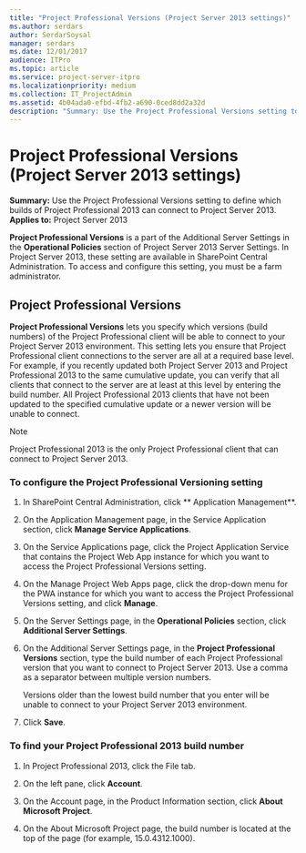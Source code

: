 ```yaml
---
title: "Project Professional Versions (Project Server 2013 settings)"
ms.author: serdars
author: SerdarSoysal
manager: serdars
ms.date: 12/01/2017
audience: ITPro
ms.topic: article
ms.service: project-server-itpro
ms.localizationpriority: medium
ms.collection: IT_ProjectAdmin
ms.assetid: 4b04ada0-efbd-4fb2-a690-0ced8dd2a32d
description: "Summary: Use the Project Professional Versions setting to define which builds of Project Professional 2013 can connect to Project Server 2013."
---
```


# Project Professional Versions (Project Server 2013 settings)
 
 **Summary:** Use the Project Professional Versions setting to define which builds of Project Professional 2013 can connect to Project Server 2013.<br/>
**Applies to:** Project Server 2013
  
  
 **Project Professional Versions** is a part of the Additional Server Settings in the **Operational Policies** section of Project Server 2013 Server Settings. In Project Server 2013, these setting are available in SharePoint Central Administration. To access and configure this setting, you must be a farm administrator.
  
## Project Professional Versions

 **Project Professional Versions** lets you specify which versions (build numbers) of the Project Professional client will be able to connect to your Project Server 2013 environment. This setting lets you ensure that Project Professional client connections to the server are all at a required base level. For example, if you recently updated both Project Server 2013 and Project Professional 2013 to the same cumulative update, you can verify that all clients that connect to the server are at least at this level by entering the build number. All Project Professional 2013 clients that have not been updated to the specified cumulative update or a newer version will be unable to connect.
  
> [!NOTE]
> Project Professional 2013 is the only Project Professional client that can connect to Project Server 2013. 
  
### To configure the Project Professional Versioning setting

1. In SharePoint Central Administration, click ** Application Management**.
    
2. On the Application Management page, in the Service Application section, click **Manage Service Applications**.
    
3. On the Service Applications page, click the Project Application Service that contains the Project Web App instance for which you want to access the Project Professional Versions setting.
    
4. On the Manage Project Web Apps page, click the drop-down menu for the PWA instance for which you want to access the Project Professional Versions setting, and click **Manage**.
    
5. On the Server Settings page, in the **Operational Policies** section, click **Additional Server Settings**.
    
6. On the Additional Server Settings page, in the **Project Professional Versions** section, type the build number of each Project Professional version that you want to connect to Project Server 2013. Use a comma as a separator between multiple version numbers.
    
    Versions older than the lowest build number that you enter will be unable to connect to your Project Server 2013 environment.
    
7. Click **Save**.
    
### To find your Project Professional 2013 build number

1. In Project Professional 2013, click the File tab.
    
2. On the left pane, click **Account**.
    
3. On the Account page, in the Product Information section, click **About Microsoft Project**.
    
4. On the About Microsoft Project page, the build number is located at the top of the page (for example, 15.0.4312.1000).
    

